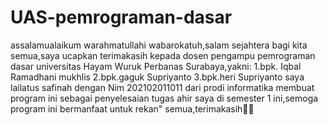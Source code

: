 # UAS-pemrograman-dasar
assalamualaikum warahmatullahi wabarokatuh,salam sejahtera bagi kita semua,saya ucapkan terimakasih kepada dosen pengampu pemrograman dasar universitas Hayam Wuruk Perbanas Surabaya,yakni: 1.bpk. Iqbal Ramadhani mukhlis 2.bpk.gaguk Supriyanto 3.bpk.heri Supriyanto saya lailatus safinah dengan Nim 202102011011 dari prodi informatika membuat program ini sebagai penyelesaian tugas ahir saya di semester 1 ini,semoga program ini bermanfaat untuk rekan" semua,terimakasih🙏🏻
